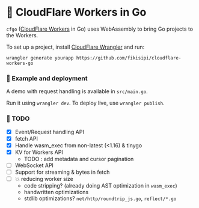 # 👷 CloudFlare Workers in Go

`cfgo` (<a href="https://workers.cloudflare.com/">CloudFlare Workers</a> in Go) uses WebAssembly to bring
Go projects to the Workers.

To set up a project, install [CloudFlare Wrangler](https://github.com/cloudflare/wrangler) and run:

```
wrangler generate yourapp https://github.com/fikisipi/cloudflare-workers-go
```
### 🚴 Example and deployment
A demo with request handling is available in  `src/main.go`.

Run it using `wrangler dev`. To deploy
live, use `wrangler publish`.

### 🚧️ TODO
* [x] Event/Request handling API
* [x] fetch API
* [x] Handle wasm_exec from non-latest (<1.16) & tinygo 
* [x] KV for Workers API
   * TODO : add metadata and cursor pagination
* [ ] WebSocket API
* [ ] Support for streaming & bytes in fetch
* [ ] 💥 reducing worker size
   * code stripping? (already doing AST optimization in `wasm_exec`)
   * handwritten optimizations
   * stdlib optimizations? `net/http/roundtrip_js.go`, `reflect/*.go`